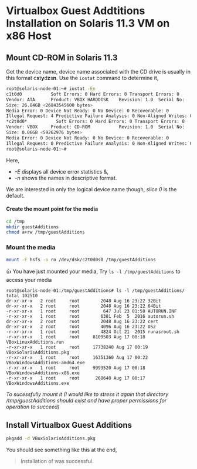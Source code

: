 # Virtualbox Guest Addtitions Installation on Solaris 11.3 VM on x86 Host

## Mount CD-ROM in Solaris 11.3
Get the device name,  device name associated with the CD drive is usually in this format c**x**t**y**d**z**s**n**. Use the `iostat` command to determine it,

```sh
root@solaris-node-01:~# iostat -En
c1t0d0           Soft Errors: 0 Hard Errors: 0 Transport Errors: 0
Vendor: ATA      Product: VBOX HARDDISK    Revision: 1.0  Serial No:
Size: 26.84GB <26843545600 bytes>
Media Error: 0 Device Not Ready: 0 No Device: 0 Recoverable: 0
Illegal Request: 4 Predictive Failure Analysis: 0 Non-Aligned Writes: 0
*c2t0d0*           Soft Errors: 0 Hard Errors: 0 Transport Errors: 0
Vendor: VBOX     Product: CD-ROM           Revision: 1.0  Serial No:
Size: 0.06GB <59262976 bytes>
Media Error: 0 Device Not Ready: 0 No Device: 0 Recoverable: 0
Illegal Request: 0 Predictive Failure Analysis: 0 Non-Aligned Writes: 0
root@solaris-node-01:~#
```
Here, 
 - *-E* displays all device error statistics &,
 - *-n* shows the names in descriptive format.
 
We are interested in only the logical device name though, _slice 0_ is the default.   

#### Create the mount point for the media
```sh
cd /tmp
mkdir guestAdditions
chmod a+rw /tmp/guestAdditions
```

### Mount the media
```sh
mount -F hsfs -o ro /dev/dsk/c2t0d0s0 /tmp/guestAdditions
```

:+1: You have just mounted your media, Try `ls -l /tmp/guestAdditions` to access your media

```
root@solaris-node-01:/tmp/guestAdditions# ls -l /tmp/guestAdditions/
total 102510
dr-xr-xr-x   2 root     root        2048 Aug 16 23:22 32Bit
dr-xr-xr-x   2 root     root        2048 Aug 16 23:22 64Bit
-r-xr-xr-x   1 root     root         647 Jul 23 01:50 AUTORUN.INF
-r-xr-xr-x   1 root     root        6381 Feb  5  2016 autorun.sh
dr-xr-xr-x   2 root     root        2048 Aug 16 23:22 cert
dr-xr-xr-x   2 root     root        4096 Aug 16 23:22 OS2
-r-xr-xr-x   1 root     root        4824 Oct 21  2015 runasroot.sh
-r-xr-xr-x   1 root     root     8109503 Aug 17 00:18 VBoxLinuxAdditions.run
-r-xr-xr-x   1 root     root     17738240 Aug 17 00:19 VBoxSolarisAdditions.pkg
-r-xr-xr-x   1 root     root     16351360 Aug 17 00:22 VBoxWindowsAdditions-amd64.exe
-r-xr-xr-x   1 root     root     9993520 Aug 17 00:18 VBoxWindowsAdditions-x86.exe
-r-xr-xr-x   1 root     root      268640 Aug 17 00:17 VBoxWindowsAdditions.exe
```

_To sucessfully mount it (I would like to stress it again that directory /tmp/guestAdditions should exist and have proper permissions for operation to succeed)_

## Install Virtualbox Guest Additions
```sh
pkgadd -d VBoxSolarisAdditions.pkg
```

You should see something like this at the end,

> Installation of <SUNWvboxguest> was successful.

